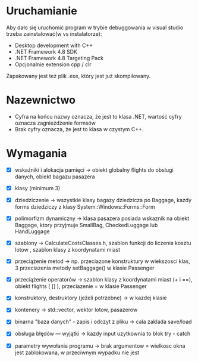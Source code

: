 # Uruchamianie

Aby dało się uruchomić program w trybie debuggowania w visual studio trzeba zainstalować(w vs instalatorze):

- Desktop development with C++
- .NET Framework 4.8 SDK
- .NET Framework 4.8 Targeting Pack
- Opcjonalnie extension cpp / clr

Zapakowany jest też plik .exe, który jest już skompilowany.

# Nazewnictwo

- Cyfra na końcu nazwy oznacza, że jest to klasa .NET, wartość cyfry oznacza zagnieżdżenie formsów
- Brak cyfry oznacza, że jest to klasa w czystym C++.


# Wymagania

- [X] wskaźniki i alokacja pamięci  -> obiekt globalny flights do obslugi danych, obiekt bagazu pasazera
- [X] klasy (minimum 3) 
- [X] dziedziczenie -> wszystkie klasy bagazy dziedzicza po Baggage, kazdy forms dziedziczy z klasy System::Windows::Forms::Form
- [X] polimorfizm dynamiczny -> klasa pasazera posiada wskaznik na obiekt Baggage, ktory przyjmuje SmallBag, CheckedLuggage lub HandLuggage
- [X] szablony -> CalculateCostsClasses.h, szablon funkcji do liczenia kosztu lotow , szablon klasy z koordynatami miast
- [X] przeciążenie metod -> np. przeciazone konstruktury w wiekszosci klas, 3 przeciazenia metody setBaggage() w klasie Passenger
- [X] przeciążenie operatorów -> szablon klasy z koordynatami miast (+ i ==), obiekt flights ( [] ), przeciazenie = w klasie Passenger
- [X] konstruktory, destruktory (jeżeli potrzebne) -> w kazdej klasie
- [X] kontenery -> std::vector, wektor lotow, pasazerow
- [X] binarna "baza danych" - zapis i odczyt z pliku -> cala zaklada save/load
- [X] obsługa błędów — wyjątki -> kazdy input uzytkownia to blok try - catch
- [X] parametry wywołania programu -> brak argumentow = wielkosc okna jest zablokowana, w przeciwnym wypadku nie jest





